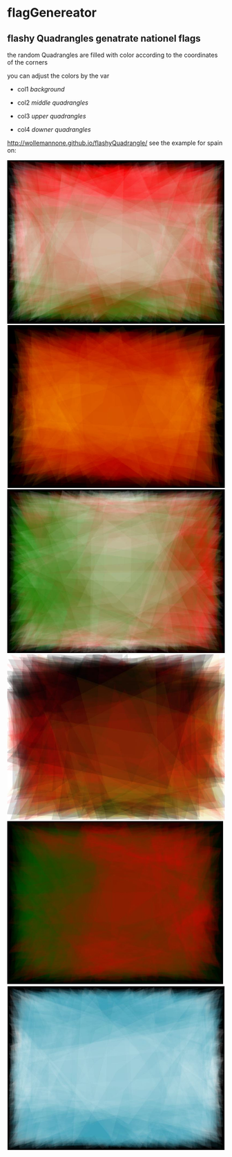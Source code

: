 # flagGenereator

## flashy Quadrangles genatrate nationel flags




  the random Quadrangles are filled with color according to the coordinates of the corners
  
  you can adjust the colors by the var 
  
  - col1 _background_
  - col2 _middle quadrangles_
  
  - col3 _upper quadrangles_
  - col4 _downer quadrangles_

http://wollemannone.github.io/flashyQuadrangle/
see the example for spain on:



![](https://github.com/wollemannone/flashyQuadrangle/blob/gh-pages/hungary.JPG)
![](https://github.com/wollemannone/flashyQuadrangle/blob/gh-pages/spain_01.JPG)
![](https://github.com/wollemannone/flashyQuadrangle/blob/gh-pages/italy_01.JPG)
![](https://github.com/wollemannone/flashyQuadrangle/blob/gh-pages/germany.JPG)
![](https://github.com/wollemannone/flashyQuadrangle/blob/gh-pages/portugal_01t.JPG)
![](https://github.com/wollemannone/flashyQuadrangle/blob/gh-pages/Argentina_01.JPG)
